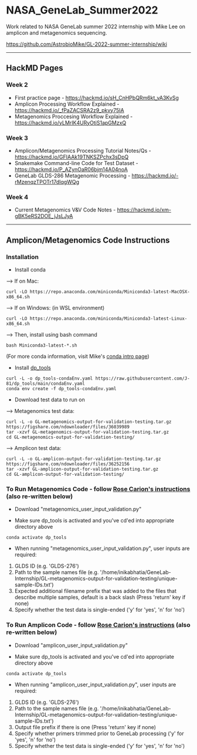 # NASA_GeneLab_Summer2022
Work related to NASA GeneLab summer 2022 internship with Mike Lee on amplicon and metagenomics sequencing.

https://github.com/AstrobioMike/GL-2022-summer-internship/wiki

---

## HackMD Pages

### Week 2
- First practice page - https://hackmd.io/sH_CnHPbQRm6kt_vA3KvSg
- Amplicon Processing Workflow Explained - https://hackmd.io/_fPaZACSRA2z9_pkvy75IA
- Metagenomics Proccesing Workflow Explained - https://hackmd.io/yLMrIK4URyOtiS1apGMzxQ

### Week 3
- Amplicon/Metagenomics Processing Tutorial Notes/Qs - https://hackmd.io/GFIAAk19TNKSZPchx3sDpQ
- Snakemake Command-line Code for Test Dataset - https://hackmd.io/P_AZynOaR06bjm14A04noA
- GeneLab GLDS-286 Metagenomic Processing - https://hackmd.io/-rMzenqzTPOTr17dIqgWQg

### Week 4 
- Current Metagenomics V&V Code Notes - https://hackmd.io/xm-gBK5eRS2DOE_jJsLJyA

---

## **Amplicon/Metagenomics Code Instructions**

### **Installation**

- Install conda

--> If on Mac: 
```
curl -LO https://repo.anaconda.com/miniconda/Miniconda3-latest-MacOSX-x86_64.sh
```
--> If on Windows: (in WSL environment)
```
curl -LO https://repo.anaconda.com/miniconda/Miniconda3-latest-Linux-x86_64.sh
```
--> Then, install using bash command
```
bash Miniconda3-latest-*.sh
```
(For more conda information, visit Mike's [conda intro page](https://astrobiomike.github.io/unix/conda-intro#getting-and-installing-conda))

- Install [dp_tools](https://github.com/AstrobioMike/GL-2022-summer-internship/wiki/Working-towards-Jonathan's-validation-structure)
```
curl -L -o dp_tools-condaEnv.yaml https://raw.githubusercontent.com/J-81/dp_tools/main/condaEnv.yaml
conda env create -f dp_tools-condaEnv.yaml
```

- Download test data to run on

--> Metagenomics test data:
```
curl -L -o GL-metagenomics-output-for-validation-testing.tar.gz https://figshare.com/ndownloader/files/36039989
tar -xzvf GL-metagenomics-output-for-validation-testing.tar.gz
cd GL-metagenomics-output-for-validation-testing/
```
--> Amplicon test data:
```
curl -L -o GL-amplicon-output-for-validation-testing.tar.gz https://figshare.com/ndownloader/files/36252156
tar -xzvf GL-amplicon-output-for-validation-testing.tar.gz
cd GL-amplicon-output-for-validation-testing/
```

### **To Run Metagenomics Code** - follow [Rose Carion's instructions](https://github.com/rosecarion/GL_2022_Internship) (also re-written below)
- Download "metagenomics_user_input_validation.py"

- Make sure dp_tools is activated and you've cd'ed into appropriate directory above
```
conda activate dp_tools
```

- When running "metagenomics_user_input_validation.py", user inputs are required:

1. GLDS ID (e.g. 'GLDS-276')
2. Path to the sample names file (e.g. '/home/inikabhatia/GeneLab-Internship/GL-metagenomics-output-for-validation-testing/unique-sample-IDs.txt')
3. Expected additional filename prefix that was added to the files that describe multiple samples, default is a back slash (Press 'return' key if none)
4. Specify whether the test data is single-ended ('y' for 'yes', 'n' for 'no')

### **To Run Amplicon Code** - follow [Rose Carion's instructions](https://github.com/rosecarion/GL_2022_Internship) (also re-written below)
- Download "amplicon_user_input_validation.py"

- Make sure dp_tools is activated and you've cd'ed into appropriate directory above
```
conda activate dp_tools
```

- When running "amplicon_user_input_validation.py", user inputs are required:

1. GLDS ID (e.g. 'GLDS-276')
2. Path to the sample names file (e.g. '/home/inikabhatia/GeneLab-Internship/GL-metagenomics-output-for-validation-testing/unique-sample-IDs.txt')
3. Output file prefix if there is one (Press 'return' key if none)
4. Specify whether primers trimmed prior to GeneLab processing ('y' for 'yes', 'n' for 'no')
5. Specify whether the test data is single-ended ('y' for 'yes', 'n' for 'no')
